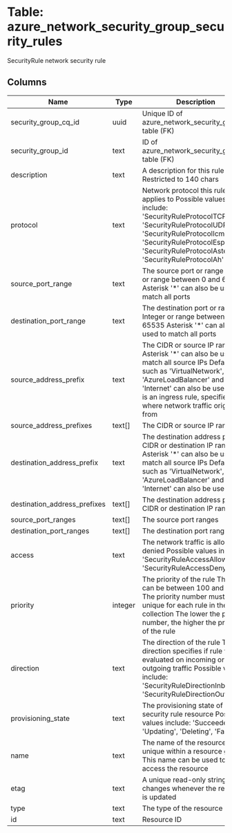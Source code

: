 
# Table: azure_network_security_group_security_rules
SecurityRule network security rule
## Columns
| Name        | Type           | Description  |
| ------------- | ------------- | -----  |
|security_group_cq_id|uuid|Unique ID of azure_network_security_groups table (FK)|
|security_group_id|text|ID of azure_network_security_groups table (FK)|
|description|text|A description for this rule Restricted to 140 chars|
|protocol|text|Network protocol this rule applies to Possible values include: 'SecurityRuleProtocolTCP', 'SecurityRuleProtocolUDP', 'SecurityRuleProtocolIcmp', 'SecurityRuleProtocolEsp', 'SecurityRuleProtocolAsterisk', 'SecurityRuleProtocolAh'|
|source_port_range|text|The source port or range Integer or range between 0 and 65535 Asterisk '*' can also be used to match all ports|
|destination_port_range|text|The destination port or range Integer or range between 0 and 65535 Asterisk '*' can also be used to match all ports|
|source_address_prefix|text|The CIDR or source IP range Asterisk '*' can also be used to match all source IPs Default tags such as 'VirtualNetwork', 'AzureLoadBalancer' and 'Internet' can also be used If this is an ingress rule, specifies where network traffic originates from|
|source_address_prefixes|text[]|The CIDR or source IP ranges|
|destination_address_prefix|text|The destination address prefix CIDR or destination IP range Asterisk '*' can also be used to match all source IPs Default tags such as 'VirtualNetwork', 'AzureLoadBalancer' and 'Internet' can also be used|
|destination_address_prefixes|text[]|The destination address prefixes CIDR or destination IP ranges|
|source_port_ranges|text[]|The source port ranges|
|destination_port_ranges|text[]|The destination port ranges|
|access|text|The network traffic is allowed or denied Possible values include: 'SecurityRuleAccessAllow', 'SecurityRuleAccessDeny'|
|priority|integer|The priority of the rule The value can be between 100 and 4096 The priority number must be unique for each rule in the collection The lower the priority number, the higher the priority of the rule|
|direction|text|The direction of the rule The direction specifies if rule will be evaluated on incoming or outgoing traffic Possible values include: 'SecurityRuleDirectionInbound', 'SecurityRuleDirectionOutbound'|
|provisioning_state|text|The provisioning state of the security rule resource Possible values include: 'Succeeded', 'Updating', 'Deleting', 'Failed'|
|name|text|The name of the resource that is unique within a resource group This name can be used to access the resource|
|etag|text|A unique read-only string that changes whenever the resource is updated|
|type|text|The type of the resource|
|id|text|Resource ID|

